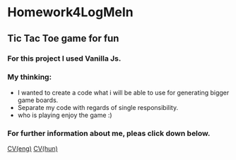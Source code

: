 # Homework4LogMeIn
## Tic Tac Toe game for fun

### For this project I used Vanilla Js.

### My thinking:
- I wanted to create a code what i will be able to use for generating bigger game boards.
- Separate my code with regards of single responsibility.
- who is playing enjoy the game :)

### For further information about me, pleas click down below.
[CV(eng)](https://github.com/danielliptak/Homework4EUedge/blob/master/Liptak_Daniel_cv.pdf)
[CV(hun)](https://github.com/danielliptak/Homework4EUedge/blob/master/Liptak_Daniel_oneletrajz.pdf)
